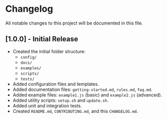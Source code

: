 # Changelog

All notable changes to this project will be documented in this file.

## [1.0.0] - Initial Release

- Created the initial folder structure:
  - `config/`
  - `docs/`
  - `examples/`
  - `scripts/`
  - `tests/`
- Added configuration files and templates.
- Added documentation files: `getting-started.md`, `rules.md`, `faq.md`.
- Added example files: `example1.js` (basic) and `example2.js` (advanced).
- Added utility scripts: `setup.sh` and `update.sh`.
- Added unit and integration tests.
- Created `README.md`, `CONTRIBUTING.md`, and this `CHANGELOG.md`.
